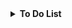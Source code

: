 <details>
  <summary><b>To Do List</b></summary>
  <p>The <b>Kanban Board:</b> </p>
  <ul>
<table>
<thead>
<tr>
<th>Completed</th>
<th>In Progress</th>
<th>To Do</th>
</tr>
</thead>
<tbody>
<tr>
<td>
<ul>
  
  <details>
      <summary>Tasks</summary>
      <li>Set up a new .NET console application project.</li>
      <li>Create the Character and Equipment classes to hold game data.</li>
      <li>Implement the main game loop and the GameState management system.</li>
      <li>Design and implement the Home Screen with the character ASCII art and main menu.</li>
      <li>Create the Battle sub-menu with Campaign and Dungeon options. Use a progress check to conditionally display the Dungeon option.</li>
      <li>Define the data for the first Campaign stage, including the Goblin enemy.\</li>
      <li>Implement the core turn-based combat system.\</li>
      <li>Implement the fixed rewards system to give gold after a fight.</li>
      <li>Implement more feedback from combat UI.</li>
  </details>

</ul>
</td>
<td>
<ul>
  <li>Implement a basic Equipment screen to show the player's gear and stats.</li>
</ul>
</td>
<td>
<ul>
<li>Implement the equipment upgrade logic.</li>
<li>Implement Dungeon logic and unlock stages</li>
</ul>
</td>
</tr>
</tbody>
</table>
  </ul>
</details>
